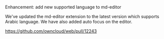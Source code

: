 Enhancement: add new supported language to md-editor

We've updated the md-editor extension to the latest version which supports Arabic language. We have also added auto focus on the editor.

https://github.com/owncloud/web/pull/12243
